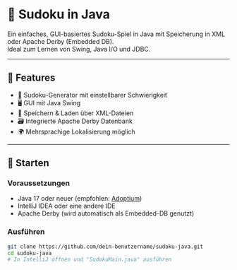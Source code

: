 # 🧠 Sudoku in Java

Ein einfaches, GUI-basiertes Sudoku-Spiel in Java mit Speicherung in XML oder Apache Derby (Embedded DB).  
Ideal zum Lernen von Swing, Java I/O und JDBC.

---

## 🔧 Features

- 🧩 Sudoku-Generator mit einstellbarer Schwierigkeit
- 🖥️ GUI mit Java Swing
- 💾 Speichern & Laden über XML-Dateien
- 🗃️ Integrierte Apache Derby Datenbank
- 🌍 Mehrsprachige Lokalisierung möglich

---

## 🚀 Starten

### Voraussetzungen

- Java 17 oder neuer (empfohlen: [Adoptium](https://adoptium.net))
- IntelliJ IDEA oder eine andere IDE
- Apache Derby (wird automatisch als Embedded-DB genutzt)

### Ausführen

```bash
git clone https://github.com/dein-benutzername/sudoku-java.git
cd sudoku-java
# In IntelliJ öffnen und "SudokuMain.java" ausführen
